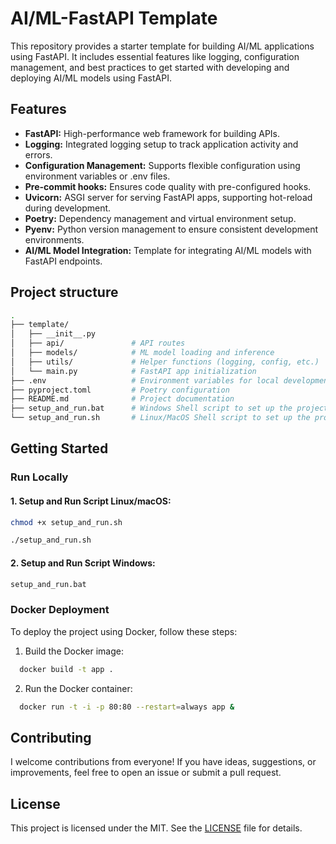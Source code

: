 # AI/ML-FastAPI Template

This repository provides a starter template for building AI/ML applications using FastAPI. It includes essential features like logging, configuration management, and best practices to get started with developing and deploying AI/ML models using FastAPI.

## Features

- **FastAPI:** High-performance web framework for building APIs.
- **Logging:** Integrated logging setup to track application activity and errors.
- **Configuration Management:** Supports flexible configuration using environment variables or .env files.
- **Pre-commit hooks:** Ensures code quality with pre-configured hooks.
- **Uvicorn:** ASGI server for serving FastAPI apps, supporting hot-reload during development.
- **Poetry:** Dependency management and virtual environment setup.
- **Pyenv:** Python version management to ensure consistent development environments.
- **AI/ML Model Integration:** Template for integrating AI/ML models with FastAPI endpoints.

## Project structure

```bash
.
├── template/
│   ├── __init__.py
│   ├── api/               # API routes
│   ├── models/            # ML model loading and inference
│   ├── utils/             # Helper functions (logging, config, etc.)
│   └── main.py            # FastAPI app initialization
├── .env                   # Environment variables for local development
├── pyproject.toml         # Poetry configuration
├── README.md              # Project documentation
├── setup_and_run.bat      # Windows Shell script to set up the project
└── setup_and_run.sh       # Linux/MacOS Shell script to set up the project
```

## Getting Started

### Run Locally

#### 1. Setup and Run Script Linux/macOS:

```bash
chmod +x setup_and_run.sh
```

```bash
./setup_and_run.sh
```

#### 2. Setup and Run Script Windows:

```bash
setup_and_run.bat
```

### Docker Deployment

To deploy the project using Docker, follow these steps:

1. Build the Docker image:

```bash
  docker build -t app .
```

2. Run the Docker container:

```bash
  docker run -t -i -p 80:80 --restart=always app &
```

## Contributing

I welcome contributions from everyone! If you have ideas, suggestions, or improvements, feel free to open an issue or submit a pull request.

## License

This project is licensed under the MIT. See the [LICENSE](#LICENSE) file for details.
